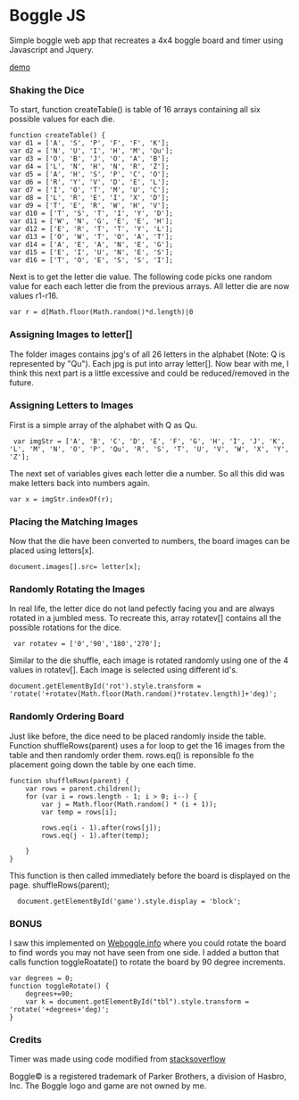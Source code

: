 # Boggle JS
Simple boggle web app that recreates a 4x4 boggle board and timer using Javascript and Jquery.

[demo](https://intersectingart.xyz/boggle/boggle.html)

### Shaking the Dice
To start, function createTable() is table of 16 arrays containing all six possible values for each die.
```
function createTable() {
var d1 = ['A', 'S', 'P', 'F', 'F', 'K'];
var d2 = ['N', 'U', 'I', 'H', 'M', 'Qu'];
var d3 = ['O', 'B', 'J', 'O', 'A', 'B'];
var d4 = ['L', 'N', 'H', 'N', 'R', 'Z'];
var d5 = ['A', 'H', 'S', 'P', 'C', 'O'];
var d6 = ['R', 'Y', 'V', 'D', 'E', 'L'];
var d7 = ['I', 'O', 'T', 'M', 'U', 'C'];
var d8 = ['L', 'R', 'E', 'I', 'X', 'D'];
var d9 = ['T', 'E', 'R', 'W', 'H', 'V'];
var d10 = ['T', 'S', 'T', 'I', 'Y', 'D'];
var d11 = ['W', 'N', 'G', 'E', 'E', 'H'];
var d12 = ['E', 'R', 'T', 'T', 'Y', 'L'];
var d13 = ['O', 'W', 'T', 'O', 'A', 'T'];
var d14 = ['A', 'E', 'A', 'N', 'E', 'G'];
var d15 = ['E', 'I', 'U', 'N', 'E', 'S'];
var d16 = ['T', 'O', 'E', 'S', 'S', 'I'];
```
Next is to get the letter die value. The following code picks one random value for each each letter die from the previous arrays. All letter die are now values r1-r16.
```
var r = d[Math.floor(Math.random()*d.length)|0
```
### Assigning Images to letter[]
The folder images contains jpg's of all 26 letters in the alphabet (Note: Q is represented by "Qu"). Each jpg is put into array letter[].
Now bear with me, I think this next part is a little excessive and could be reduced/removed in the future. 

### Assigning Letters to Images 
First is a simple array of the alphabet with Q as Qu.
```
 var imgStr = ['A', 'B', 'C', 'D', 'E', 'F', 'G', 'H', 'I', 'J', 'K', 'L', 'M', 'N', 'O', 'P', 'Qu', 'R', 'S', 'T', 'U', 'V', 'W', 'X', 'Y', 'Z'];
```
The next set of variables gives each letter die a number. So all this did was make letters back into numbers again. 
```
var x = imgStr.indexOf(r);
```
### Placing the Matching Images
Now that the die have been converted to numbers, the board images can be placed using letters[x].
```
document.images[].src= letter[x];
```
### Randomly Rotating the Images
In real life, the letter dice do not land pefectly facing you and are always rotated in a jumbled mess. To recreate this, array rotatev[] contains all the possible rotations for the dice.
```
 var rotatev = ['0','90','180','270'];
```
Similar to the die shuffle, each image is rotated randomly using one of the 4 values in rotatev[]. Each image is selected using different id's.
```
document.getElementById('rot').style.transform = 'rotate('+rotatev[Math.floor(Math.random()*rotatev.length)]+'deg)';
``` 
### Randomly Ordering Board
Just like before, the dice need to be placed randomly inside the table. Function shuffleRows(parent) uses a for loop to get the 16 images from the table and then randomly order them. rows.eq() is reponsible fo the placement going down the table by one each time.  

```
function shuffleRows(parent) {
    var rows = parent.children();
    for (var i = rows.length - 1; i > 0; i--) {
        var j = Math.floor(Math.random() * (i + 1));
        var temp = rows[i];
		
        rows.eq(i - 1).after(rows[j]);
        rows.eq(j - 1).after(temp);
		
    }
}
```
This function is then called immediately before the board is displayed on the page.
shuffleRows(parent);
  
```
  document.getElementById('game').style.display = 'block';
```
### BONUS
I saw this implemented on [Weboggle.info](https://weboggle.info/) where you could rotate the board to find words you may not have seen from one side. I added a button that calls function toggleRoatate() to rotate the board by 90 degree increments.

```
var degrees = 0;
function toggleRotate() {
	degrees+=90;
	var k = document.getElementById("tbl").style.transform = 'rotate('+degrees+'deg)';
}	
``` 

### Credits

Timer was made using code modified from [stacksoverflow](https://stackoverflow.com/questions/41035992/jquery-countdown-timer-for-minutes-and-seconds)

Boggle© is a registered trademark of Parker Brothers, a division of Hasbro, Inc. The Boggle logo and game are not owned by me.
